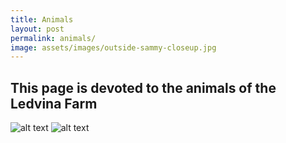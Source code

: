 ```yaml
---
title: Animals
layout: post
permalink: animals/
image: assets/images/outside-sammy-closeup.jpg
---
```


## This page is devoted to the animals of the Ledvina Farm

![alt text](../assets/images/outside-heifers-jerseys.jpg "Title")
![alt text](../assets/images/outside-sammy-fall-thumbnail.jpg "Title")

